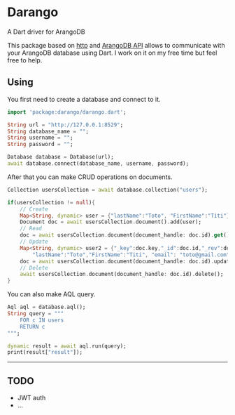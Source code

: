# Darango
A Dart driver for ArangoDB

This package based on [http][] and [ArangoDB API][] allows to communicate with your 
ArangoDB database using Dart. I work on it on my free time but feel free to 
help.

[http]: https://github.com/dart-lang/http
[ArangoDB API]: https://www.arangodb.com/docs/stable/http/

## Using

You first need to create a database and connect to it.

```dart
import 'package:darango/darango.dart';

String url = "http://127.0.0.1:8529";
String database_name = "";
String username = "";
String password = "";

Database database = Database(url);
await database.connect(database_name, username, password);
```

After that you can make CRUD operations on documents.

```dart 
Collection usersCollection = await database.collection("users");

if(usersCollection != null){
    // Create
    Map<String, dynamic> user = {"lastName":"Toto", "FirstName":"Titi"};
    Document doc = await usersCollection.document().add(user);
    // Read
    doc = await usersCollection.document(document_handle: doc.id).get(); // document_handle => _id or _key
    // Update
    Map<String, dynamic> user2 = {"_key":doc.key,"_id":doc.id,"_rev":doc.rev,
        "lastName":"Toto","FirstName":"Titi", "email": "toto@gmail.com"};
    doc = await usersCollection.document(document_handle: doc.id).update(user2);
    // Delete
    await usersCollection.document(document_handle: doc.id).delete(); 
}
```

You can also make AQL query.

```dart 
Aql aql = database.aql();
String query = """
    FOR c IN users
    RETURN c
""";

dynamic result = await aql.run(query);
print(result["result"]);
```

***
## TODO
* JWT auth
* ...
